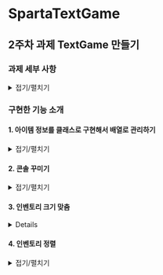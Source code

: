 # SpartaTextGame

## 2주차 과제 TextGame 만들기

### 과제 세부 사항
<details>
<summary>접기/펼치기</summary>

#### 과제 개요
1. 던전을 떠나기 전 마을에서 장비를 구하는 게임을 텍스트로 구현합니다.
   
	-> 던전이 메인이 아닌, 마을에서 상호작용하는 것이 메인인 게임
2. 상점의 아이템 중에서 나만의 장비를 구성하는 부분이 포인트입니다.

3. 장비는 여러개의 데이터가 함께 있는 만큼 객체나 구조체를 활용하는 편이 효율적 입니다.

	-> 특히 상점의 아이템을 구현하는 것이 포인트

	-> 각 아이템들을 분류를 나눠서 구현해보자

	ex) class 아이템 -> 하위에 무기, 방어구, 소모템 등으로 나누기

4. 관련된 여러 데이터를 다루는 부분은 배열이 도움이 됩니다.


#### 요구사항
- 필수요구사항
1. 게임 시작 화면
	-  게임 시작시 간단한 소개 말과 마을에서 할 수 있는 행동을 알려줍니다.
	-  원하는 행동의 숫자를 타이핑하면 실행합니다.
	-  1 ~ 2 이외 입력시 - "잘못된 입력입니다" 출력

2. 상태 보기
	- 캐릭터의 정보를 표시합니다.
	- 7개의 속성을 가지고 있습니다.
	- 레벨 / 이름 / 직업 / 공격력 / 방어력 / 체력 / Gold
	- 처음 기본값은 이름을 제외하고는 아래와 동일하게 만들어주세요
	- 이후 장착한 아이템에 따라 수치가 변경 될 수 있습니다.

3. 인벤토리
	- 보유 중인 아이템을 전부 보여줍니다.
		- 이때 장착중인 아이템 앞에는 [E] 표시를 붙여 줍니다.
	- 처음 시작 시에는 2가지 아이템이 있습니다.

	3 - 1. 장착 관리
	- 장착 관리가 시작되면 아이템 목록 앞에 숫자가 표시됩니다.
	- 일치하는 아이템을 선택했다면 (예제에서 1~2 선택 시)
		- 장착중이지 않다면 -> 장착
		- [E]표시 추가
		- 이미 장착중이라면 -> 장착 해제
		- [E]표시 없애기
	- 일치하는 아이템을 선택하지 않았다면 (예제에서 1~3 이외 선택 시)
		- "잘못된 입력입니다" 출력
	- 아이템의 중복 장착을 허용합니다.
		- 창과 검을 동시에 장착 가능
		- 갑옷도 동시에 착용 가능
		- 장착 갯수 제한 X
	- 아이템이 장착되었다면 1.상태보기에 정보가 반영되어야 합니다.


#### 선택 요구 사항
1. 아이템 정보를 클래스 / 구조체로 활용해보기
2. 아이템 정보를 배열로 관리하기
3. 아이템 추가하기 - 인벤토리에 나만의 새로운 아이템을 추가해보기
4. 콘솔 꾸미기 - 콘솔의 색 지정, 라인 정렬 등을 이용해 꾸며보기
5. 인벤토리 크기 맞춤
6. 인벤토리 정렬하기
7. 상점 - 아이템 구매 -> 7-1. 상점 - 아이템 판매
8. 장착 개선
9. 던전 입장 -> 9.1 휴식 기능, 9.2 레벨업 기능
10. 게임 저장하기






![01 전체적인흐름도](https://github.com/Lawrence1031/SpartaTextGame/assets/144416099/5c70b0be-b455-4b31-81b6-7491d3bdec03)

게임 진행의 전체적인 흐름도 개략본

-> 시간의 문제로 상점과 던전은 구현하지 못함

-> 아래의 그림으로 수정


![02 화면구성관리](https://github.com/Lawrence1031/SpartaTextGame/assets/144416099/4689d58e-14f9-4055-8041-ff9f6c850950)

수정된 흐름도 개략본과 이동에 필요한 상호작용 정리
</details>


### 구현한 기능 소개

#### 1. 아이템 정보를 클래스로 구현해서 배열로 관리하기

<details>

<summary>접기/펼치기</summary>

```
public class Item
{
    public string Name { get; set; }
    public int Atk { get; }
    public int Def { get; }
    public int Pri { get; }
    public bool IsEquip { get; set; }

    public Item(string name, int atk, int def, int pri, bool isEquip = false)
    {
        Name = name;
        Atk = atk;
        Def = def;
        Pri = pri;
        IsEquip = isEquip;
    }
}
```
위와 같이 아이템을 클래스화했다. 아이템이 갖고 있는 정보는 (아이템명, 공격력, 방어력, 가격, 장착여부)이다.
item의 Name은 장착 시에 [E]를 앞에 추가하기 위해 set을 추가했으며,
장착여부도 플레이어가 장착할 수 있게 하기 위해 set을 추가했다.
이후에 아래와 같이 아이템을 배열로 만들어서 관리했다.

```
items = new Item[]
{
    new Item("무쇠 갑옷", 0, 5, 0),		// new Item("무쇠 갑옷", 0, 5, 0, true)
    new Item("낡은 검", 2, 0, 0),		// new Item("낡은 검", 2, 0, 0, true)
    new Item("단검", 1, 0, 0),
    new Item("숏소드", 5, 0, 100)
};
```

장착여부(bool isEquip은 초기에 false로 정의했기에 따로 값을 주지 않는 한 false이다)
만약 초기에 장착하게 하고 싶으면 주석과 같이 초기 값에 true를 넣으면된다.
이후에 items에 관한 상호작용을 하는 경우에 이 배열을 사용했다
예를 들어 장비 관리에서 장비를 장착하는 선택지를
```
public static void ItemSelection()
{
    for (int i = 0; i < items.Length;i++)
    {
        WriteLine($"{i + 1}. {items[i].Name}");
    }
}
```
의 방식으로 코딩했다. 아래의 선택지 부분이 위의 배열을 이용한 것이다.


![image](https://github.com/Lawrence1031/SpartaTextGame/assets/144416099/f3ca45e0-561d-4d6a-b4f5-53e6d0e45a48)


</details>

#### 2. 콘솔 꾸미기

<details>

 
<summary>접기/펼치기</summary>


 텍스트의 색상 변경 
```
Console.ForegroundColor = ConsoleColor.Red;  // 글씨 색상을 빨간색으로 변경
Console.ResetColor();			     // 글씨 색상을 원래대로 변경
```

특정 글자의 색상을 변경하는 것도 가능
공격력의 추가분은 빨간색으로, 방어력의 추가분은 파란색으로 표시
```
Write($"공격력 : {Data.TotalAtk} + ");
ForegroundColor = ConsoleColor.Red;
WriteLine($"({Data.ChangedAtk})");
ResetColor();
Write($"방어력 : {Data.TotalDef} + ");
ForegroundColor = ConsoleColor.Blue;
WriteLine($"({Data.ChangedDef})");
ResetColor();
```
![image](https://github.com/Lawrence1031/SpartaTextGame/assets/144416099/d4ad170f-4477-49ca-b4bc-4ffe2ee40e7b)

장착중인 아이템을 초록색으로 표시

![image](https://github.com/Lawrence1031/SpartaTextGame/assets/144416099/5f5f746b-9166-4375-b4eb-eccacf817326)
![image](https://github.com/Lawrence1031/SpartaTextGame/assets/144416099/945bcb3d-2c01-4ab8-bd66-2dea3102f9e7)







</details>

#### 3. 인벤토리 크기 맞춤


<details>

수작업으로 table의 길이를 정하고, 그 길이에 맞게 할당해서 테두리를 그린 뒤에
items[i]의 정보들을 입력하는 방식으로 직접 그림.
PadRight()를 사용하는 과정에서
한글은 넓은 문자로 길이가 2로 취급해야되는 주의점이 있음.
직접 그림으로써 장착 아이템의 색상을 변경할 수 있고,
공격력과 방어력에 색상을 주어 구분하기 쉽게 할 수 있음.

<details>
<summary>접기/펼치기</summary>

```
	
public static void ItemTable()
{
    int tableWidth = 47;
    WriteLine(new string('-', tableWidth));
    Write("| 번호 | ");
    Write("     아이템명      | ");
    ForegroundColor = ConsoleColor.Red;
    Write("공격력");
    ResetColor();
    Write(" | ");
    ForegroundColor = ConsoleColor.Blue;
    Write("방어력");
    ResetColor();
    WriteLine(" |");

    WriteLine(new string('-', tableWidth));

    for (int i = 0; i < items.Length; i++)
    {
        Write($"|  {i + 1}   | ");
        if (items[i].IsEquip)
        {
            ForegroundColor = ConsoleColor.Green;
            Write(" ");
            Write(PadRightForMixedText(items[i].Name, 18));
            ResetColor();
        }
        else
        {
            Write(" ");
            Write(PadRightForMixedText(items[i].Name, 18));
        }
        Write("|");
        ForegroundColor = ConsoleColor.Red;
        if (items[i].Atk == 0)
        {
            Write(" ".PadRight(8));
        }
        else
        {
            Write("  + ");
            Write(items[i].Atk.ToString().PadRight(4));
        }
        ResetColor();
        Write("|");
        ForegroundColor = ConsoleColor.Blue;
        if (items[i].Def == 0)
        {
            Write(" ".PadRight(8));
        }
        else
        {
            Write("  + ");
            Write(items[i].Def.ToString().PadRight(4));
        }
        ResetColor();
        Write("|");
        WriteLine("");
    }
    WriteLine(new string('-', tableWidth));
}

// 글자가 넓은 문자인 경우에 길이를 조정해주는 조작이 필요함
public static int GetPrintableLength(string str)
{
    int length = 0;
    foreach (char c in str)
    {
        if (char.GetUnicodeCategory(c) == System.Globalization.UnicodeCategory.OtherLetter)
        {
            length += 2;  // 한글과 같은 넓은 문자에 대해 길이를 2로 취급
        }
        else
        {
            length += 1;  // 나머지 문자에 대해 길이를 1로 취급
        }
    }

    return length;
}

public static string PadRightForMixedText(string str, int totalLength)
{
    int currentLength = GetPrintableLength(str);
    int padding = totalLength - currentLength;
    return str.PadRight(str.Length + padding);
}
```

</details>

![image](https://github.com/Lawrence1031/SpartaTextGame/assets/144416099/5753cb58-850c-412c-a127-54340b67d812)





 
</details>



#### 4. 인벤토리 정렬

<details>
	
<summary>접기/펼치기</summary>


</details>




















